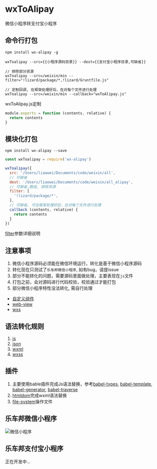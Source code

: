 # wxToAlipay
微信小程序转支付宝小程序

## 命令行打包
```
npm install wx-alipay -g

wxToalipay --src={{小程序源码目录}} --dest={{支付宝小程序目录,可缺省}}

// 排除部分资源
wxToalipay --src=/weixin/min --filter="!lizard/package/*,!lizard/Gruntfile.js"

// 定制回调, 在框架处理好后，在对每个文件进行处理
wxToalipay --src=/weixin/min --callback="wxToAlipay.js"
```
wxToAlipay.js定制
```JavaScript
module.exports = function (contents, relative) {
  return contents
}
```

## 模块化打包
```
npm install wx-alipay --save
```
```JavaScript
const wxToalipay = require('wx-alipay')

wxToalipay({
  src: '/Users/liaowei/Documents/code/weixin/all',
  // 可缺省
  dest: '/Users/liaowei/Documents/code/weixin/all_alipay',
  // 可缺省,数组, 排除资源
  filter: [
    '!lizard/package/*',
  ],
  // 可缺省, 可在框架处理好后，在对每个文件进行处理
  callback (contents, relative) {
    return contents
  }
})
```
[filter](https://github.com/douzi8/file-match)参数详细说明

## 注意事项
1. 微信小程序源码必须能在微信环境运行，转化是基于微信小程序源码
1. 转化现在只测试了``乐车邦微信小程序``, 如有bug，请提issue
1. 部分不能转化的问题，需要源码里面做处理，主要表现在``js``文件
1. 打包之前，会对源码进行代码校验，校验通过才能打包
1. 部分微信小程序特性没法转化, 需自行处理
- [自定义组件](https://mp.weixin.qq.com/debug/wxadoc/dev/framework/custom-component/)
- [web-view](https://mp.weixin.qq.com/debug/wxadoc/dev/component/web-view.html)
- [wxs](https://mp.weixin.qq.com/debug/wxadoc/dev/framework/view/wxs/)

## 语法转化规则
1. [js](https://github.com/douzi8/wxToAlipay/blob/master/lib/js/README.md)
1. [json](https://github.com/douzi8/wxToAlipay/blob/master/lib/json/README.md)
1. [wxml](https://github.com/douzi8/wxToAlipay/blob/master/lib/wxml/README.md)
1. [wxss](https://github.com/douzi8/wxToAlipay/blob/master/lib/wxss/README.md)

## 插件
1. 主要使用bable插件完成Js语法替换，参考[babel-types](https://github.com/jamiebuilds/babel-types), [babel-template](https://github.com/babel/babel/tree/master/packages/babel-template), [babel-generator](https://github.com/babel/babel/tree/master/packages/babel-generator), [babel-traverse](https://github.com/jamiebuilds/babel-handbook/blob/master/translations/en/plugin-handbook.md#babel-traverse) 
1. [htmldom](https://github.com/douzi8/htmldom)完成wxml语法替换
1. [file-system](https://github.com/douzi8/file-system)操作文件

## 乐车邦微信小程序
![微信小程序](https://raw.githubusercontent.com/douzi8/wxToAlipay/master/demo/lechebang.wx.jpg)

## 乐车邦支付宝小程序
正在开发中...